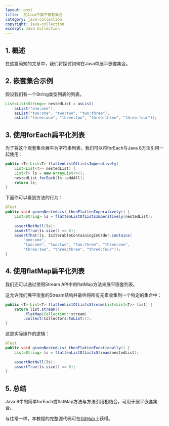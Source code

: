 ```yaml
---
layout: post
title:  在Java中展平嵌套集合
category: java-collection
copyright: java-collection
excerpt: Java Collection
---
```


## 1. 概述

在这篇简短的文章中，我们将探讨如何在Java中展平嵌套集合。

## 2. 嵌套集合示例

假设我们有一个String类型列表的列表。

```java
List<List<String>> nestedList = asList(
    asList("one:one"), 
    asList("two:one", "two:two", "two:three"), 
    asList("three:one", "three:two", "three:three", "three:four"));
```

## 3. 使用forEach扁平化列表

为了将这个嵌套集合展平为字符串列表，我们可以将forEach与Java 8方法引用一起使用：

```java
public <T> List<T> flattenListOfListsImperatively(
    List<List<T>> nestedList) {
    List<T> ls = new ArrayList<>();
    nestedList.forEach(ls::addAll);
    return ls;
}
```

下面你可以看到方法的行为：

```java
@Test
public void givenNestedList_thenFlattenImperatively() {
    List<String> ls = flattenListOfListsImperatively(nestedList);
    
    assertNotNull(ls);
    assertTrue(ls.size() == 8);
    assertThat(ls, IsIterableContainingInOrder.contains(
        "one:one",
        "two:one", "two:two", "two:three", "three:one",
        "three:two", "three:three", "three:four"));
}
```

## 4. 使用flatMap扁平化列表

我们还可以通过使用Stream API中的flatMap方法来展平嵌套列表。

这允许我们展平嵌套的Stream结构并最终将所有元素收集到一个特定的集合中：

```java
public <T> List<T> flattenListOfListsStream(List<List<T>> list) {
    return list.stream()
        .flatMap(Collection::stream)
        .collect(Collectors.toList());    
}
```

这是实际操作的逻辑：

```java
@Test
public void givenNestedList_thenFlattenFunctionally() {
    List<String> ls = flattenListOfListsStream(nestedList);
    
    assertNotNull(ls);
    assertTrue(ls.size() == 8);
}
```

## 5. 总结

Java 8中的简单forEach或flatMap方法与方法引用相结合，可用于展平嵌套集合。

与往常一样，本教程的完整源代码可在[GitHub](https://github.com/tuyucheng7/taketoday-tutorial4j/tree/master/java-core-modules/java-collections-list-2)上获得。